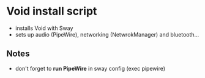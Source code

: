 # Void install script

- installs Void with Sway
- sets up audio (PipeWire), networking (NetwrokManager) and bluetooth…

## Notes

- don't forget to **run PipeWire** in sway config (exec pipewire)
